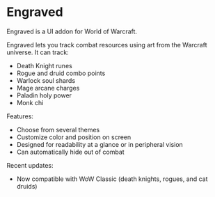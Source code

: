# Engraved
Engraved is a UI addon for World of Warcraft. 

Engraved lets you track combat resources using art from the Warcraft universe. It can track: 

* Death Knight runes
* Rogue and druid combo points
* Warlock soul shards
* Mage arcane charges
* Paladin holy power
* Monk chi

Features: 
* Choose from several themes
* Customize color and position on screen
* Designed for readability at a glance or in peripheral vision
* Can automatically hide out of combat

Recent updates: 
* Now compatible with WoW Classic (death knights, rogues, and cat druids)
